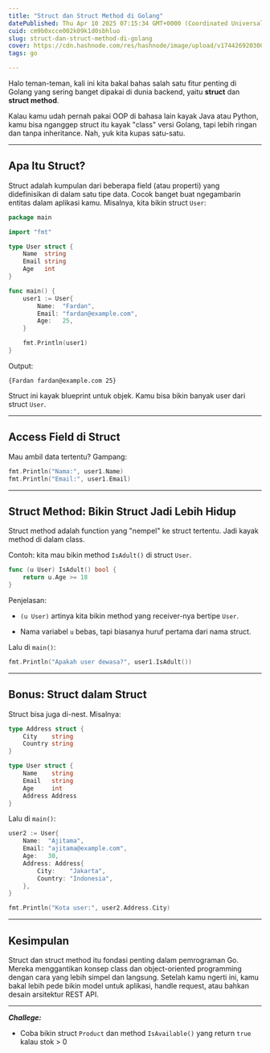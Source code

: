 ```yaml
---
title: "Struct dan Struct Method di Golang"
datePublished: Thu Apr 10 2025 07:15:34 GMT+0000 (Coordinated Universal Time)
cuid: cm9b0xcce002k09k1d0sbhluo
slug: struct-dan-struct-method-di-golang
cover: https://cdn.hashnode.com/res/hashnode/image/upload/v1744269203004/1fe0ff94-2413-4da6-a1d5-733da3a3b7df.png
tags: go

---
```


Halo teman-teman, kali ini kita bakal bahas salah satu fitur penting di Golang yang sering banget dipakai di dunia backend, yaitu **struct** dan **struct method**.

Kalau kamu udah pernah pakai OOP di bahasa lain kayak Java atau Python, kamu bisa nganggep struct itu kayak "class" versi Golang, tapi lebih ringan dan tanpa inheritance. Nah, yuk kita kupas satu-satu.

---

## Apa Itu Struct?

Struct adalah kumpulan dari beberapa field (atau properti) yang didefinisikan di dalam satu tipe data. Cocok banget buat ngegambarin entitas dalam aplikasi kamu. Misalnya, kita bikin struct `User`:

```go
package main

import "fmt"

type User struct {
    Name  string
    Email string
    Age   int
}

func main() {
    user1 := User{
        Name:  "Fardan",
        Email: "fardan@example.com",
        Age:   25,
    }

    fmt.Println(user1)
}
```

Output:

```plaintext
{Fardan fardan@example.com 25}
```

Struct ini kayak blueprint untuk objek. Kamu bisa bikin banyak user dari struct `User`.

---

## Access Field di Struct

Mau ambil data tertentu? Gampang:

```go
fmt.Println("Nama:", user1.Name)
fmt.Println("Email:", user1.Email)
```

---

## Struct Method: Bikin Struct Jadi Lebih Hidup

Struct method adalah function yang "nempel" ke struct tertentu. Jadi kayak method di dalam class.

Contoh: kita mau bikin method `IsAdult()` di struct `User`.

```go
func (u User) IsAdult() bool {
    return u.Age >= 18
}
```

Penjelasan:

* `(u User)` artinya kita bikin method yang receiver-nya bertipe `User`.
    
* Nama variabel `u` bebas, tapi biasanya huruf pertama dari nama struct.
    

Lalu di `main()`:

```go
fmt.Println("Apakah user dewasa?", user1.IsAdult())
```

---

## Bonus: Struct dalam Struct

Struct bisa juga di-nest. Misalnya:

```go
type Address struct {
    City    string
    Country string
}

type User struct {
    Name    string
    Email   string
    Age     int
    Address Address
}
```

Lalu di `main()`:

```go
user2 := User{
    Name:  "Ajitama",
    Email: "ajitama@example.com",
    Age:   30,
    Address: Address{
        City:    "Jakarta",
        Country: "Indonesia",
    },
}

fmt.Println("Kota user:", user2.Address.City)
```

---

## Kesimpulan

Struct dan struct method itu fondasi penting dalam pemrograman Go. Mereka menggantikan konsep class dan object-oriented programming dengan cara yang lebih simpel dan langsung. Setelah kamu ngerti ini, kamu bakal lebih pede bikin model untuk aplikasi, handle request, atau bahkan desain arsitektur REST API.

---

***Challege:***

* Coba bikin struct `Product` dan method `IsAvailable()` yang return `true` kalau stok &gt; 0